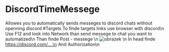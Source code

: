 # DiscordTimeMessege
Allowes you to automatically sends messeges to discord chats without openning discord
#Targets
To finde targets links use browser with discord\n
Use F12 and look into Network than send messege to chat you want to automatized\n
Than finde Post - messege \n
![obrazek](https://github.com/user-attachments/assets/7ba5c2b4-127e-4fad-b23a-c48d501e9951) \n
In head finde https://discord.com/....\n
And Authorization\n
	
